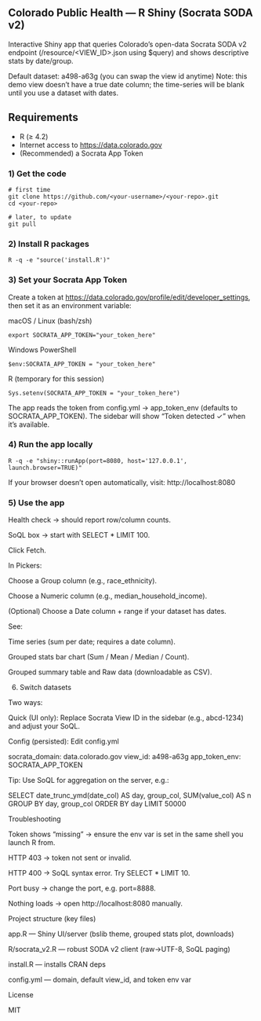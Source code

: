 ## Colorado Public Health — R Shiny (Socrata SODA v2)

Interactive Shiny app that queries Colorado’s open-data Socrata SODA v2 endpoint
(/resource/<VIEW_ID>.json using $query) and shows descriptive stats by date/group.

Default dataset: a498-a63g (you can swap the view id anytime)
Note: this demo view doesn’t have a true date column; the time-series will be blank until you use a dataset with dates.

## Requirements
- R (≥ 4.2)
- Internet access to https://data.colorado.gov
- (Recommended) a Socrata App Token

### 1) Get the code
```
# first time
git clone https://github.com/<your-username>/<your-repo>.git
cd <your-repo>
```
```
# later, to update
git pull
```

### 2) Install R packages
```
R -q -e "source('install.R')"
```

### 3) Set your Socrata App Token

Create a token at https://data.colorado.gov/profile/edit/developer_settings, then set it as an environment variable:

macOS / Linux (bash/zsh)
```
export SOCRATA_APP_TOKEN="your_token_here"
```

Windows PowerShell
```
$env:SOCRATA_APP_TOKEN = "your_token_here"
```

R (temporary for this session)
```
Sys.setenv(SOCRATA_APP_TOKEN = "your_token_here")
```

The app reads the token from config.yml → app_token_env (defaults to SOCRATA_APP_TOKEN).
The sidebar will show “Token detected ✓” when it’s available.

### 4) Run the app locally
```
R -q -e "shiny::runApp(port=8080, host='127.0.0.1', launch.browser=TRUE)"
```

If your browser doesn’t open automatically, visit: http://localhost:8080

### 5) Use the app

Health check → should report row/column counts.

SoQL box → start with SELECT * LIMIT 100.

Click Fetch.

In Pickers:

Choose a Group column (e.g., race_ethnicity).

Choose a Numeric column (e.g., median_household_income).

(Optional) Choose a Date column + range if your dataset has dates.

See:

Time series (sum per date; requires a date column).

Grouped stats bar chart (Sum / Mean / Median / Count).

Grouped summary table and Raw data (downloadable as CSV).

6) Switch datasets

Two ways:

Quick (UI only): Replace Socrata View ID in the sidebar (e.g., abcd-1234) and adjust your SoQL.

Config (persisted): Edit config.yml

socrata_domain: data.colorado.gov
view_id: a498-a63g
app_token_env: SOCRATA_APP_TOKEN


Tip: Use SoQL for aggregation on the server, e.g.:

SELECT date_trunc_ymd(date_col) AS day, group_col, SUM(value_col) AS n
GROUP BY day, group_col
ORDER BY day
LIMIT 50000

Troubleshooting

Token shows “missing” → ensure the env var is set in the same shell you launch R from.

HTTP 403 → token not sent or invalid.

HTTP 400 → SoQL syntax error. Try SELECT * LIMIT 10.

Port busy → change the port, e.g. port=8888.

Nothing loads → open http://localhost:8080
 manually.

Project structure (key files)

app.R — Shiny UI/server (bslib theme, grouped stats plot, downloads)

R/socrata_v2.R — robust SODA v2 client (raw→UTF-8, SoQL paging)

install.R — installs CRAN deps

config.yml — domain, default view_id, and token env var

License

MIT